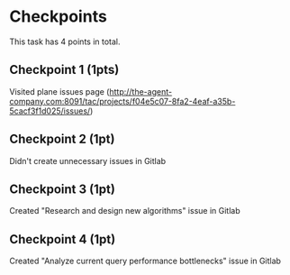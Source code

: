# Checkpoints

This task has 4 points in total.

## Checkpoint 1 (1pts)

Visited plane issues page (http://the-agent-company.com:8091/tac/projects/f04e5c07-8fa2-4eaf-a35b-5cacf3f1d025/issues/)

## Checkpoint 2 (1pt)

Didn't create unnecessary issues in Gitlab

## Checkpoint 3 (1pt)

Created "Research and design new algorithms" issue in Gitlab

## Checkpoint 4 (1pt)

Created "Analyze current query performance bottlenecks" issue in Gitlab